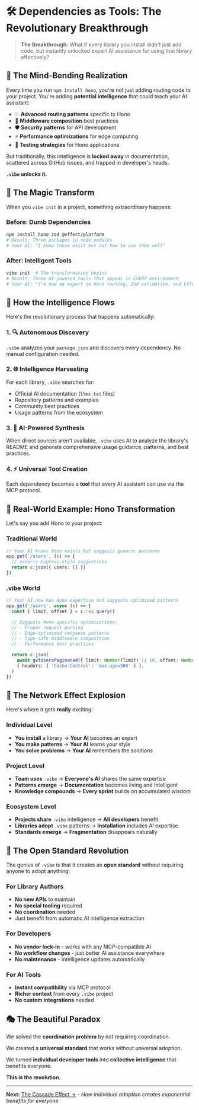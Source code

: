 # 🛠️ Dependencies as Tools: The Revolutionary Breakthrough

> **The Breakthrough:** What if every library you install didn't just add code, but instantly unlocked expert AI assistance for using that library effectively?

## 🤯 The Mind-Bending Realization

Every time you run `npm install hono`, you're not just adding routing code to your project. You're adding **potential intelligence** that could teach your AI assistant:

- ✨ **Advanced routing patterns** specific to Hono
- 🔧 **Middleware composition** best practices
- 🛡️ **Security patterns** for API development
- ⚡ **Performance optimizations** for edge computing
- 🎯 **Testing strategies** for Hono applications

But traditionally, this intelligence is **locked away** in documentation, scattered across GitHub issues, and trapped in developer's heads.

**`.vibe` unlocks it.**

## 🔮 The Magic Transform

When you `vibe init` in a project, something extraordinary happens:

### Before: Dumb Dependencies

```bash
npm install hono zod @effect/platform
# Result: Three packages in node_modules
# Your AI: "I know these exist but not how to use them well"
```

### After: Intelligent Tools

```bash
vibe init  # The transformation begins
# Result: Three AI-powered tools that appear in EVERY environment
# Your AI: "I'm now an expert in Hono routing, Zod validation, and Effect patterns"
```

## 🧠 How the Intelligence Flows

Here's the revolutionary process that happens automatically:

### 1. 🔍 **Autonomous Discovery**

`.vibe` analyzes your `package.json` and discovers every dependency. No manual configuration needed.

### 2. 🌐 **Intelligence Harvesting**

For each library, `.vibe` searches for:

- Official AI documentation (`llms.txt` files)
- Repository patterns and examples
- Community best practices
- Usage patterns from the ecosystem

### 3. 🤖 **AI-Powered Synthesis**

When direct sources aren't available, `.vibe` uses AI to analyze the library's README and generate comprehensive usage guidance, patterns, and best practices.

### 4. ⚡ **Universal Tool Creation**

Each dependency becomes a **tool** that every AI assistant can use via the MCP protocol.

## 🎯 Real-World Example: Hono Transformation

Let's say you add Hono to your project:

### Traditional World

```typescript
// Your AI knows Hono exists but suggests generic patterns
app.get('/users', (c) => {
  // Generic Express-style suggestions
  return c.json({ users: [] })
})
```

### .vibe World

```typescript
// Your AI now has Hono expertise and suggests optimized patterns
app.get('/users', async (c) => {
  const { limit, offset } = c.req.query()

  // Suggests Hono-specific optimizations:
  // - Proper request parsing
  // - Edge-optimized response patterns
  // - Type-safe middleware composition
  // - Performance best practices

  return c.json(
    await getUsersPaginated({ limit: Number(limit) || 10, offset: Number(offset) || 0 }),
    { headers: { 'Cache-Control': 'max-age=300' } },
  )
})
```

## 🌟 The Network Effect Explosion

Here's where it gets **really** exciting:

### Individual Level

- **You install** a library → **Your AI** becomes an expert
- **You make patterns** → **Your AI** learns your style
- **You solve problems** → **Your AI** remembers the solutions

### Project Level

- **Team uses** `.vibe` → **Everyone's AI** shares the same expertise
- **Patterns emerge** → **Documentation** becomes living and intelligent
- **Knowledge compounds** → **Every sprint** builds on accumulated wisdom

### Ecosystem Level

- **Projects share** `.vibe` intelligence → **All developers** benefit
- **Libraries adopt** `.vibe` patterns → **Installation** includes AI expertise
- **Standards emerge** → **Fragmentation** disappears naturally

## 🚀 The Open Standard Revolution

The genius of `.vibe` is that it creates an **open standard** without requiring anyone to adopt anything:

### For Library Authors

- **No new APIs** to maintain
- **No special tooling** required
- **No coordination** needed
- Just benefit from automatic AI intelligence extraction

### For Developers

- **No vendor lock-in** - works with any MCP-compatible AI
- **No workflow changes** - just better AI assistance everywhere
- **No maintenance** - intelligence updates automatically

### For AI Tools

- **Instant compatibility** via MCP protocol
- **Richer context** from every `.vibe` project
- **No custom integrations** needed

## 🎭 The Beautiful Paradox

We solved the **coordination problem** by not requiring coordination.

We created a **universal standard** that works without universal adoption.

We turned **individual developer tools** into **collective intelligence** that benefits everyone.

**This is the revolution.**

---

**Next:** [The Cascade Effect →](03-the-cascade-effect.md) - _How individual adoption creates exponential benefits for everyone_
